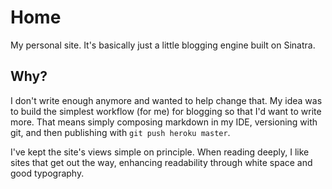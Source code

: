 # Home #

My personal site. It's basically just a little blogging engine built on Sinatra.

## Why? ##

I don't write enough anymore and wanted to help change that. My idea was to build the simplest workflow (for me) for blogging so that I'd want to write more. That means simply composing markdown in my IDE, versioning with git, and then publishing with `git push heroku master`.

I've kept the site's views simple on principle. When reading deeply, I like sites that get out the way, enhancing readability through white space and good typography.
